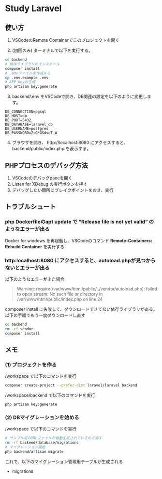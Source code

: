 # Study Laravel
## 使い方
1. VSCodeのRemote Containerでこのプロジェクトを開く

2. (初回のみ) ターミナルで以下を実行する。
```sh
cd backend
# 依存ライブラリのインストール
composer install
# .envファイルを作成する
cp .env.example .env
# APP keyの生成
php artisan key:generate
```

3. backend/.env をVSCodeで開き、DB関連の設定を以下のように変更します。
```
DB_CONNECTION=pgsql
DB_HOST=db
DB_PORT=5432
DB_DATABASE=laravel_db
DB_USERNAME=postgres
DB_PASSWORD=ZtG*GSdvdT_W
```

4. ブラウザを開き、 http://localhost:8080 にアクセスすると、backend/public/index.php を表示する。


## PHPプロセスのデバッグ方法
1. VSCodeのデバッグpaneを開く
2. Listen for XDebug の実行ボタンを押す
3. デバッグしたい箇所にブレイクポイントをおき、実行


## トラブルシュート
### php Dockerfileのapt update で “Release file is not yet valid” のようなエラーが出る
Docker for windows を再起動し、VSCodeのコマンド **Remote-Containers: Rebuild Container** を実行する

### http:localhost:8080 にアクセスすると、autoload.phpが見つからないとエラーが出る
以下のようなエラーが出た場合

> Warning: require(/var/www/html/public/../vendor/autoload.php): failed to open stream: No such file or directory in /var/www/html/public/index.php on line 24

composer install に失敗して、ダウンロードできてない依存ライブラリがある。以下の手順でもう一度ダウンロードし直す
```sh
cd backend
rm -rf vendor
composer install
```


## メモ
### (1) プロジェクトを作る
/workspace で以下のコマンドを実行   
```sh
composer create-project --prefer-dist laravel/laravel backend
```

/workspace/backend で以下のコマンドを実行
```
php artisan key:generate
```

### (2) DBマイグレーションを始める
/workspace で以下のコマンドを実行
```sh
# サンプル用のDDLファイルが自動生成されているので消す
rm -rf backend/database/migrations
# マイグレーション開始
php backend/artisan migrate
```
これで、以下のマイグレーション管理用テーブルが生成される
- migrations
